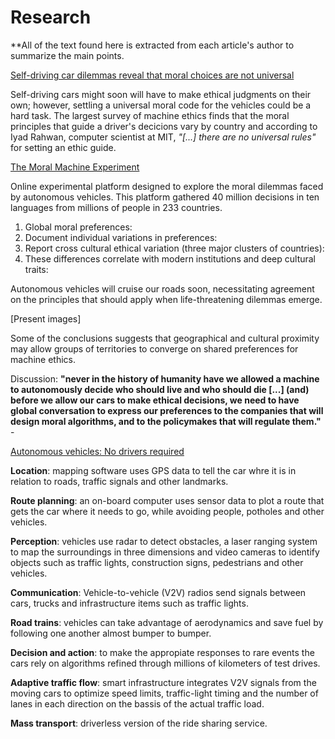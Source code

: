 # Research

**All of the text found here is extracted from each article's author to summarize the main points.

[Self-driving car dilemmas reveal that moral choices are not universal](https://www.nature.com/articles/d41586-018-07135-0)

Self-driving cars might soon will have to make ethical judgments on their own; however, settling a universal moral code for the vehicles could be a hard task. The largest survey of machine ethics finds that the moral principles that guide a driver's decicions vary by country and according to Iyad Rahwan, computer scientist at MIT, *"[...] there are no universal rules"* for setting an ethic guide. 

[The Moral Machine Experiment](https://www.nature.com/articles/s41586-018-0637-6)

Online experimental platform designed to explore the moral dilemmas faced by autonomous vehicles. This platform gathered 40 million decisions in ten languages from millions of people in 233 countries. 

1. Global moral preferences: 
2. Document individual variations in preferences: 
3. Report cross cultural ethical variation (three major clusters of countries): 
4. These differences correlate with modern institutions and deep cultural traits: 

Autonomous vehicles will cruise our roads soon, necessitating agreement on the principles that should apply when life-threatening dilemmas emerge. 

[Present images]

Some of the conclusions suggests that geographical and cultural proximity may allow groups of territories to converge on shared preferences for machine ethics. 

Discussion: **"never in the history of humanity have we allowed a machine to autonomously decide who should live and who should die [...] (and) before we allow our cars to make ethical decisions, we need to have global conversation to express our preferences to the companies that will design moral algorithms, and to the policymakes that will regulate them."** - 

[Autonomous vehicles: No drivers required](https://www.nature.com/news/autonomous-vehicles-no-drivers-required-1.16832)

**Location**: mapping software uses GPS data to tell the car whre it is in relation to roads, traffic signals and other landmarks. 

**Route planning**: an on-board computer uses sensor data to plot a route that gets the car where it needs to go, while avoiding people, potholes and other vehicles. 

**Perception**: vehicles use radar to detect obstacles, a laser ranging system to map the surroundings in three dimensions and video cameras to identify objects such as traffic lights, construction signs, pedestrians and other vehicles. 

**Communication**: Vehicle-to-vehicle (V2V) radios send signals between cars, trucks and infrastructure items such as traffic lights. 

**Road trains**: vehicles can take advantage of aerodynamics and save fuel by following one another almost bumper to bumper. 

**Decision and action**: to make the appropiate responses to rare events the cars rely on algorithms refined through millions of kilometers of test drives. 

**Adaptive traffic flow**: smart infrastructure integrates V2V signals from the moving cars to optimize speed limits, traffic-light timing and the number of lanes in each direction on the bassis of the actual traffic load. 

**Mass transport**: driverless version of the ride sharing service. 

